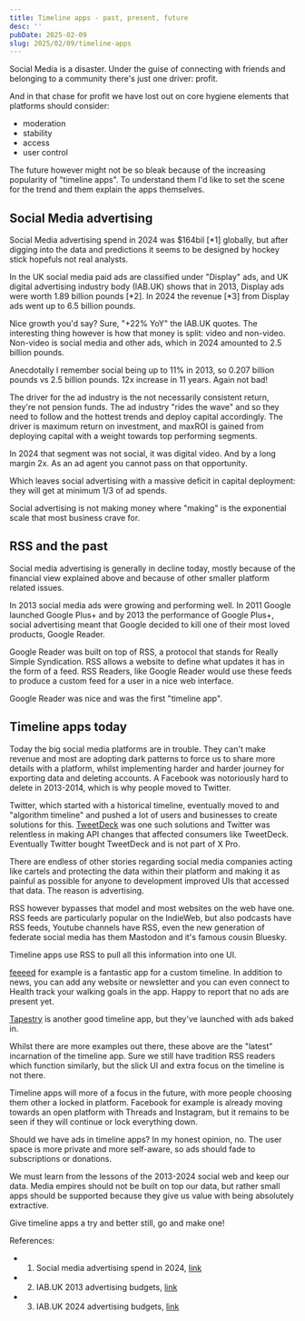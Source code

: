 ```yaml
---
title: Timeline apps - past, present, future
desc: ''
pubDate: 2025-02-09
slug: 2025/02/09/timeline-apps
---
```


Social Media is a disaster. Under the guise of connecting with friends and belonging to a community there's just one driver: profit. 

And in that chase for profit we have lost out on core hygiene elements that platforms should consider: 
* moderation
* stability 
* access
* user control

The future however might not be so bleak because of the increasing popularity of "timeline apps". To understand them I'd like to set the scene for the trend and them explain the apps themselves.

## Social Media advertising

Social Media advertising spend in 2024 was $164bil [*1] globally, but after digging into the data and predictions it seems to be designed by hockey stick hopefuls not real analysts.

In the UK social media paid ads are classified under "Display" ads, and UK digital advertising industry body (IAB.UK) shows that in 2013, Display ads were worth 1.89 billion pounds [*2]. In 2024 the revenue [*3] from Display ads went up to 6.5 billion pounds. 

Nice growth you'd say? Sure, "+22% YoY" the IAB.UK quotes. The interesting thing however is how that money is split: video and non-video. Non-video is social media and other ads, which in 2024 amounted to 2.5 billion pounds.

Anecdotally I remember social being up to 11% in 2013, so 0.207 billion pounds vs 2.5 billion pounds. 12x increase in 11 years. Again not bad! 

The driver for the ad industry is the not necessarily consistent return, they're not pension funds. The ad industry "rides the wave" and so they need to follow and the hottest trends and deploy capital accordingly. The driver is maximum return on investment, and maxROI is gained from deploying capital with a weight towards top performing segments. 

In 2024 that segment was not social, it was digital video. And by a long margin 2x. As an ad agent you cannot pass on that opportunity. 

Which leaves social advertising with a massive deficit in capital deployment: they will get at minimum 1/3 of ad spends. 

Social advertising is not making money where "making" is the exponential scale that most business crave for. 

## RSS and the past

Social media advertising is generally in decline today, mostly because of the financial view explained above and because of other smaller platform related issues.

In 2013 social media ads were growing and performing well. In 2011 Google launched Google Plus+ and by 2013 the performance of Google Plus+, social advertising meant that Google decided to kill one of their most loved products, Google Reader. 

Google Reader was built on top of RSS, a protocol that stands for Really Simple Syndication. RSS allows a website to define what updates it has in the form of a feed. RSS Readers, like Google Reader would use these feeds to produce a custom feed for a user in a nice web interface. 

Google Reader was nice and was the first "timeline app". 


## Timeline apps today

Today the big social media platforms are in trouble. They can't make revenue and most are adopting dark patterns to force us to share more details with a platform, whilst implementing harder and harder journey for exporting data and deleting accounts. A Facebook was notoriously hard to delete in 2013-2014, which is why people moved to Twitter.

Twitter, which started with a historical timeline, eventually moved to and "algorithm timeline" and pushed a lot of users and businesses to create solutions for this. [TweetDeck](https://en.wikipedia.org/wiki/TweetDeck) was one such solutions and Twitter was relentless in making API changes that affected consumers like TweetDeck. Eventually Twitter bought TweetDeck and is not part of X Pro. 

There are endless of other stories regarding social media companies acting like cartels and protecting the data within their platform and making it as painful as possible for anyone to development improved UIs that accessed that data. The reason is advertising. 

RSS however bypasses that model and most websites on the web have one. RSS feeds are particularly popular on the IndieWeb, but also podcasts have RSS feeds, Youtube channels have RSS, even the new generation of federate social media has them Mastodon and it's famous cousin Bluesky.

Timeline apps use RSS to pull all this information into one UI. 

[feeeed](https://apps.apple.com/gb/app/feeeed-rss-reader-and-more/id1600187490) for example is a fantastic app for a custom timeline. In addition to news, you can add any website or newsletter and you can even connect to Health  track your walking goals in the app. Happy to report that no ads are present yet. 

[Tapestry](https://apps.apple.com/us/app/tapestry-by-iconfactory/id6448078074) is another good timeline app, but they've launched with ads baked in. 

Whilst there are more examples out there, these above are the "latest" incarnation of the timeline app. Sure we still have tradition RSS readers which function similarly, but the slick UI and extra focus on the timeline is not there. 

Timeline apps will more of a focus in the future, with more people choosing them other a locked in platform. Facebook for example is already moving towards an open platform with Threads and Instagram, but it remains to be seen if they will continue or lock everything down. 

Should we have ads in timeline apps? In my honest opinion, no. The user space is more private and more self-aware, so ads should fade to subscriptions or donations.

We must learn from the lessons of the 2013-2024 social web and keep our data. Media empires should not be built on top our data, but rather small apps should be supported because they give us value with being absolutely extractive. 

Give timeline apps a try and better still, go and make one!


References:
- 1. Social media advertising spend in 2024, [link](https://www.statista.com/statistics/271406/advertising-revenue-of-social-networks-worldwide/)
- 2. IAB.UK 2013 advertising budgets, [link](https://www.iabuk.com/sites/default/files/research-docs/IAB_PWC_AdspendOnePager_2013.pdf)
- 3. IAB.UK 2024 advertising budgets, [link](https://www.iabuk.com/sites/default/files/public_files/UK%20Digital%20Adspend%20H1%202024%20Update.pdf)
